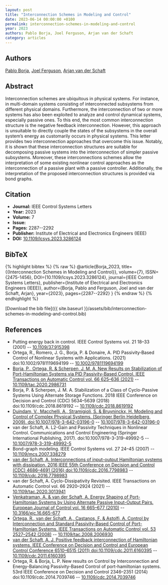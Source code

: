 ```yaml
---
layout: post
title: "Interconnection Schemes in Modeling and Control"
date: 2023-06-14 00:00:00 +0100
permalink: interconnection-schemes-in-modeling-and-control
year: 2023
authors: Pablo Borja, Joel Ferguson, Arjan van der Schaft
category: articles
---
```

 
## Authors
[Pablo Borja](authors/luis-pablo-borja), [Joel Ferguson](authors/joel-ferguson), [Arjan van der Schaft](authors/arjan-van-der-schaft)
 
## Abstract
Interconnection schemes are ubiquitous in physical systems. For instance, in multi-domain systems consisting of interconnected subsystems from different physical domains. Furthermore, the interconnection of two or more systems has also been exploited to analyze and control dynamical systems, especially passive ones. To this end, the most common interconnection structure is the negative feedback interconnection. However, this approach is unsuitable to directly couple the states of the subsystems in the overall system’s energy as customarily occurs in physical systems. This letter provides two interconnection approaches that overcome this issue. Notably, it is shown that these interconnection structures are suitable for decomposing passive systems into the interconnection of simpler passive subsystems. Moreover, these interconnections schemes allow the interpretation of some existing nonlinear control approaches as the interconnection of a passive plant with a passive controller. Additionally, the interpretation of the proposed interconnection structures is provided via bond graphs.
 
## Citation
- **Journal:** IEEE Control Systems Letters
- **Year:** 2023
- **Volume:** 7
- **Issue:** 
- **Pages:** 2287--2292
- **Publisher:** Institute of Electrical and Electronics Engineers (IEEE)
- **DOI:** [10.1109/lcsys.2023.3286124](https://doi.org/10.1109/lcsys.2023.3286124)
 
## BibTeX
{% highlight bibtex %}
{% raw %}
@article{Borja_2023,
  title={{Interconnection Schemes in Modeling and Control}},
  volume={7},
  ISSN={2475-1456},
  DOI={10.1109/lcsys.2023.3286124},
  journal={IEEE Control Systems Letters},
  publisher={Institute of Electrical and Electronics Engineers (IEEE)},
  author={Borja, Pablo and Ferguson, Joel and van der Schaft, Arjan},
  year={2023},
  pages={2287--2292}
}
{% endraw %}
{% endhighlight %}
 
[Download the bib file]({{ site.baseurl }}/assets/bib/interconnection-schemes-in-modeling-and-control.bib)
 
## References
- Putting energy back in control. IEEE Control Systems vol. 21 18–33 (2001) -- [10.1109/37.915398](https://doi.org/10.1109/37.915398)
- Ortega, R., Romero, J. G., Borja, P. & Donaire, A. PID Passivity‐Based Control of Nonlinear Systems with Applications. (2021) doi:10.1002/9781119694199 -- [10.1002/9781119694199](https://doi.org/10.1002/9781119694199)
- [Borja, P., Ortega, R. & Scherpen, J. M. A. New Results on Stabilization of Port-Hamiltonian Systems via PID Passivity-Based Control. IEEE Transactions on Automatic Control vol. 66 625–636 (2021)](new-results-on-stabilization-of-port-hamiltonian-systems-via-pid-passivity-based-control) -- [10.1109/tac.2020.2986731](https://doi.org/10.1109/tac.2020.2986731)
- Borja, P. & Scherpen, J. M. A. Stabilization of a Class of Cyclo-Passive Systems Using Alternate Storage Functions. 2018 IEEE Conference on Decision and Control (CDC) 5634–5639 (2018) doi:10.1109/cdc.2018.8619192 -- [10.1109/cdc.2018.8619192](https://doi.org/10.1109/cdc.2018.8619192)
- [Duindam, V., Macchelli, A., Stramigioli, S. & Bruyninckx, H. Modeling and Control of Complex Physical Systems. (Springer Berlin Heidelberg, 2009). doi:10.1007/978-3-642-03196-0](modeling-and-control-of-complex-physical-systems) -- [10.1007/978-3-642-03196-0](https://doi.org/10.1007/978-3-642-03196-0)
- van der Schaft, A. L2-Gain and Passivity Techniques in Nonlinear Control. Communications and Control Engineering (Springer International Publishing, 2017). doi:10.1007/978-3-319-49992-5 -- [10.1007/978-3-319-49992-5](https://doi.org/10.1007/978-3-319-49992-5)
- Bond-graph modeling. IEEE Control Systems vol. 27 24–45 (2007) -- [10.1109/mcs.2007.338279](https://doi.org/10.1109/mcs.2007.338279)
- [van der Schaft, A. Interconnections of input-output Hamiltonian systems with dissipation. 2016 IEEE 55th Conference on Decision and Control (CDC) 4686–4691 (2016) doi:10.1109/cdc.2016.7798983](interconnections-of-input-output-hamiltonian-systems-with-dissipation) -- [10.1109/cdc.2016.7798983](https://doi.org/10.1109/cdc.2016.7798983)
- van der Schaft, A. Cyclo-Dissipativity Revisited. IEEE Transactions on Automatic Control vol. 66 2920–2924 (2021) -- [10.1109/tac.2020.3013941](https://doi.org/10.1109/tac.2020.3013941)
- [Venkatraman, A. & van der Schaft, A. Energy Shaping of Port-Hamiltonian Systems by Using Alternate Passive Input-Output Pairs. European Journal of Control vol. 16 665–677 (2010)](energy-shaping-of-port-hamiltonian-systems-by-using-alternate-passive-input-output-pairs) -- [10.3166/ejc.16.665-677](https://doi.org/10.3166/ejc.16.665-677)
- [Ortega, R., van der Schaft, A., Castanos, F. & Astolfi, A. Control by Interconnection and Standard Passivity-Based Control of Port-Hamiltonian Systems. IEEE Transactions on Automatic Control vol. 53 2527–2542 (2008)](control-by-interconnection-and-standard-passivity-based-control-of-port-hamiltonian-systems) -- [10.1109/tac.2008.2006930](https://doi.org/10.1109/tac.2008.2006930)
- [van der Schaft, A. J. Positive feedback interconnection of Hamiltonian systems. IEEE Conference on Decision and Control and European Control Conference 6510–6515 (2011) doi:10.1109/cdc.2011.6160395](positive-feedback-interconnection-of-hamiltonian-systems) -- [10.1109/cdc.2011.6160395](https://doi.org/10.1109/cdc.2011.6160395)
- Ortega, R. & Borja, L. P. New results on Control by Interconnection and Energy-Balancing Passivity-Based Control of port-hamiltonian systems. 53rd IEEE Conference on Decision and Control 2346–2351 (2014) doi:10.1109/cdc.2014.7039746 -- [10.1109/cdc.2014.7039746](https://doi.org/10.1109/cdc.2014.7039746)

